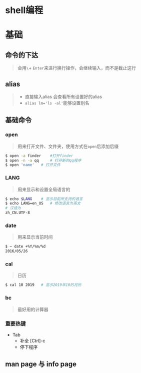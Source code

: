 # shell编程
# 基础
## 命令的下达
> 会用`\`+ `Enter`来进行换行操作，会继续输入，而不是截止这行

## alias
> - 直接输入alias 会查看所有设置好的alias
> - `alias lm='ls -al'`能够设置别名

## 基础命令
###  open
> 用来打开文件、文件夹，使用方式在`open`后添加后缀

```bash
$ open -a finder    #打开finder
$ open -n -a qq     # 打开新的qq程序
$ open 'name'   # 打开文件
```
### LANG
>用来显示和设置全局语言的

```bash
$ echo $LANG    # 显示目前所支持的语言
$ echo LANG=en_US   # 修改语言为英文
# 汉语为
zh_CN.UTF-8
```
### date
>用来显示当前时间

```bash
$ ~ date +%Y/%m/%d
2016/05/26
```
### cal
>日历
```bash
$ cal 10 2019   # 显示2019年10的月历
```

### bc
> 最好用的计算器

### 重要热键
- Tab
    - 补全
 [Ctrl]-c
    - 停下程序
## man page 与 info page
